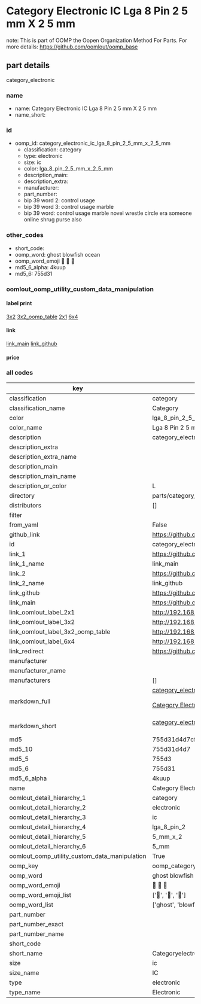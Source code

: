 # Category Electronic IC Lga 8 Pin 2 5 mm X 2 5 mm  

note: This is part of OOMP the Oopen Organization Method For Parts. For more details: https://github.com/oomlout/oomp_base

##  part details
  



category_electronic



### name
* name: Category Electronic IC Lga 8 Pin 2 5 mm X 2 5 mm
* name_short: 
### id
* oomp_id: category_electronic_ic_lga_8_pin_2_5_mm_x_2_5_mm
  * classification: category
  * type: electronic
  * size: ic
  * color: lga_8_pin_2_5_mm_x_2_5_mm
  * description_main: 
  * description_extra: 
  * manufacturer: 
  * part_number: 
  * bip 39 word 2: control usage
  * bip 39 word 3: control usage marble
  * bip 39 word: control usage marble novel wrestle circle era someone online shrug purse also

### other_codes
* short_code: 
* oomp_word: ghost blowfish ocean
* oomp_word_emoji :ghost: :blowfish: :ocean:
* md5_6_alpha: 4kuup
* md5_6: 755d31






### oomlout_oomp_utility_custom_data_manipulation
#### label print
[3x2](http://192.168.1.245:1112/?label=oomp%204kuup)
[3x2_oomp_table](http://192.168.1.108:1112/?label=oomp%204kuup)
[2x1](http://192.168.1.242:1112/?label=oomp%204kuup)
[6x4](http://192.168.1.55:1112/?label=oomp%204kuup)    

#### link

[link_main](https://github.com/oomlout/oomlout_oomp_version_1_messy/tree/main/parts/category_electronic_ic_lga_8_pin_2_5_mm_x_2_5_mm) [link_github](https://github.com/oomlout/oomlout_oomp_version_1_messy/tree/main/parts/category_electronic_ic_lga_8_pin_2_5_mm_x_2_5_mm)                             

#### price







### all codes 
| key | value |  
| --- | --- |  
| classification | category |  
| classification_name | Category |  
| color | lga_8_pin_2_5_mm_x_2_5_mm |  
| color_name | Lga 8 Pin 2 5 mm X 2 5 mm |  
| description | category_electronic |  
| description_extra |  |  
| description_extra_name |  |  
| description_main |  |  
| description_main_name |  |  
| description_or_color | L  |  
| directory | parts/category_electronic_ic_lga_8_pin_2_5_mm_x_2_5_mm |  
| distributors | [] |  
| filter |  |  
| from_yaml | False |  
| github_link | https://github.com/oomlout/oomlout_oomp_part_src/tree/main/parts/category_electronic_ic_lga_8_pin_2_5_mm_x_2_5_mm |  
| id | category_electronic_ic_lga_8_pin_2_5_mm_x_2_5_mm |  
| link_1 | https://github.com/oomlout/oomlout_oomp_version_1_messy/tree/main/parts/category_electronic_ic_lga_8_pin_2_5_mm_x_2_5_mm |  
| link_1_name | link_main |  
| link_2 | https://github.com/oomlout/oomlout_oomp_version_1_messy/tree/main/parts/category_electronic_ic_lga_8_pin_2_5_mm_x_2_5_mm |  
| link_2_name | link_github |  
| link_github | https://github.com/oomlout/oomlout_oomp_version_1_messy/tree/main/parts/category_electronic_ic_lga_8_pin_2_5_mm_x_2_5_mm |  
| link_main | https://github.com/oomlout/oomlout_oomp_version_1_messy/tree/main/parts/category_electronic_ic_lga_8_pin_2_5_mm_x_2_5_mm |  
| link_oomlout_label_2x1 | http://192.168.1.242:1112/?label=oomp%204kuup |  
| link_oomlout_label_3x2 | http://192.168.1.245:1112/?label=oomp%204kuup |  
| link_oomlout_label_3x2_oomp_table | http://192.168.1.108:1112/?label=oomp%204kuup |  
| link_oomlout_label_6x4 | http://192.168.1.55:1112/?label=oomp%204kuup |  
| link_redirect | https://github.com/oomlout/oomlout_oomp_version_1_messy/tree/main/parts/category_electronic_ic_lga_8_pin_2_5_mm_x_2_5_mm |  
| manufacturer |  |  
| manufacturer_name |  |  
| manufacturers | [] |  
| markdown_full | [category_electronic_ic_lga_8_pin_2_5_mm_x_2_5_mm](none)<br>[](none)<br>[Category Electronic Ic Lga 8 Pin 2 5 Mm X 2 5 Mm](none)<br><br> |  
| markdown_short | [category_electronic_ic_lga_8_pin_2_5_mm_x_2_5_mm](none)<br><br> |  
| md5 | 755d31d4d7cf0988a4ff29710f7be17b |  
| md5_10 | 755d31d4d7 |  
| md5_5 | 755d3 |  
| md5_6 | 755d31 |  
| md5_6_alpha | 4kuup |  
| name | Category Electronic IC Lga 8 Pin 2 5 mm X 2 5 mm |  
| oomlout_detail_hierarchy_1 | category |  
| oomlout_detail_hierarchy_2 | electronic |  
| oomlout_detail_hierarchy_3 | ic |  
| oomlout_detail_hierarchy_4 | lga_8_pin_2 |  
| oomlout_detail_hierarchy_5 | 5_mm_x_2 |  
| oomlout_detail_hierarchy_6 | 5_mm |  
| oomlout_oomp_utility_custom_data_manipulation | True |  
| oomp_key | oomp_category_electronic_ic_lga_8_pin_2_5_mm_x_2_5_mm |  
| oomp_word | ghost blowfish ocean |  
| oomp_word_emoji | :ghost: :blowfish: :ocean: |  
| oomp_word_emoji_list | [':ghost:', ':blowfish:', ':ocean:'] |  
| oomp_word_list | ['ghost', 'blowfish', 'ocean'] |  
| part_number |  |  
| part_number_exact |  |  
| part_number_name |  |  
| short_code |  |  
| short_name | Categoryelectronic |  
| size | ic |  
| size_name | IC |  
| type | electronic |  
| type_name | Electronic |  
